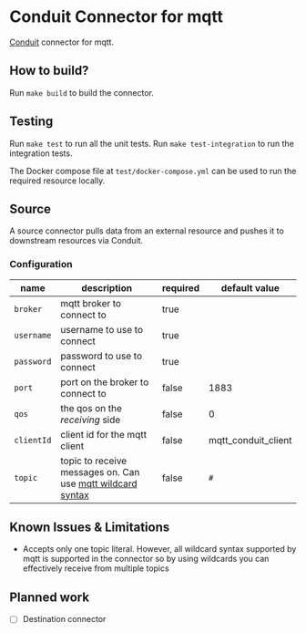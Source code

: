 # Conduit Connector for mqtt

[Conduit](https://conduit.io) connector for mqtt.

## How to build?

Run `make build` to build the connector.

## Testing

Run `make test` to run all the unit tests. Run `make test-integration` to run the integration tests.

The Docker compose file at `test/docker-compose.yml` can be used to run the required resource locally.

## Source

A source connector pulls data from an external resource and pushes it to downstream resources via Conduit.

### Configuration

| name                  | description                           | required | default value |
|-----------------------|---------------------------------------|----------|---------------|
| `broker`              | mqtt broker to connect to             | true     |               |
| `username`            | username to use to connect            | true     |               |
| `password`            | password to use to connect            | true     |               |
| `port`                | port on the broker to connect to      | false    | 1883          |
| `qos`                 | the qos on the _receiving_ side       | false    | 0             |
| `clientId`            | client id for the mqtt client         | false    | mqtt_conduit_client             |
| `topic`               | topic to receive messages on. Can use [mqtt wildcard syntax](https://www.hivemq.com/blog/mqtt-essentials-part-5-mqtt-topics-best-practices/)           | false    | `#`           |


## Known Issues & Limitations
- Accepts only one topic literal. However, all wildcard syntax supported by mqtt is supported in the connector so by using wildcards you can effectively receive from multiple topics 


## Planned work
- [ ] Destination connector
